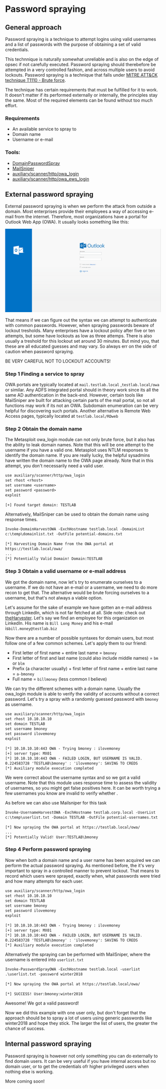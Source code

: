 # Password spraying

## General approach

Password spraying is a technique to attempt logins using valid usernames and a list of passwords with the purpose of obtaining a set of valid credentials.

This technnique is naturally somewhat unreliable and is also on the edge of opsec if not carefully executed. Password spraying should therebefore be attempted in a very controlled fashion, and across multiple users to avoid lockouts. Password spraying is a technique that falls under [MITRE ATT&CK technique T1110 - Brute force](https://attack.mitre.org/wiki/Technique/T1110).

The technique has certain requirements that must be fulfilled for it to work. It doesn't matter if its performed externally or internally, the principles stay the same. Most of the required elements can be found without too much effort.

### **Requirements**

* An available service to spray to
* Domain name
* Username or e-mail

### **Tools:**

* [DomainPasswordSpray](https://github.com/dafthack/DomainPasswordSpray)
* [MailSniper](https://github.com/dafthack/MailSniper)
* [auxiliary/scanner/http/owa\_login](https://www.rapid7.com/db/modules/auxiliary/scanner/http/owa_login)
* [auxiliary/scanner/http/owa\_ews\_login](https://www.rapid7.com/db/modules/auxiliary/scanner/http/owa_ews_login)

## External password spraying

External password spraying is when we perform the attack from outside a domain. Most enterprises provide their employees a way of accessing e-mail from the internet. Therefore, most organizations have a portal for Outlook Web App \(OWA\). It usually looks something like this:

![](../.gitbook/assets/image-29.png)

That means if we can figure out the syntax we can attempt to authenticate with common passwords. However, when spraying passwords beware of lockout tresholds. Many enterprises have a lockout policy after five or ten attempts, but some have lockouts as low as three attemps. There is also usually a treshold for this lockout set around 30 minutes. But mind you, that these are all educated guesses and may vary. So always err on the side of caution when password spraying.

BE VERY CAREFUL NOT TO LOCKOUT ACCOUNTS!

### **Step 1 Finding a service to spray**

OWA portals are typically located at `mail.testlab.local` ,`testlab.local/owa` or similar. Any ADFS integrated portal should in theory work since its all the same AD authentication in the back-end. However, certain tools like MailSniper are built for attacking certain parts of the mail portal, so not all functions may work if its not an OWA. Subdomain enumeration can be very helpful for discovering such portals. Another alternative is Remote Web Access pages, typically located at `testlab.local/RDweb`

### **Step 2 Obtain the domain name**

The Metasploit owa\_login module can not only brute force, but it also has the ability to leak domain names. Note that this will be one attempt to the username if you have a valid one. Metasploit uses NTLM responses to identify the domain name. If you are really lucky, the helpful sysadmins have written the domain name to the OWA page already. Note that in this attempt, you don't necessarily need a valid user.

```text
use auxiliary/scanner/http/owa_login
set rhost <rhost>
set username <username>
set password <password>
exploit

[+] Found target domain: TESTLAB
```

Alternatively, MailSniper can be used to obtain the domain name using response times.

```text
Invoke-DomainHarvestOWA -ExchHostname testlab.local -DomainList c:\temp\domainlist.txt -OutFile potential-domains.txt

[*] Harvesting Domain Name from the OWA portal at https://testlab.local/owa/
...
[*] Potentially Valid Domain! Domain:TESTLAB
```

### **Step 3 Obtain a valid username or e-mail address**

We got the domain name, now let's try to enumerate ourselves to a username. If we do not have an e-mail or a username, we need to do more recon to get that. The alternative would be brute forcing ourselves to a username, but that's not always a viable option.

Let's assume for the sake of example we have gotten an e-mail address through LinkedIn, which is not far fetched at all. Side note: check out [theHarvester](https://github.com/laramies/theHarvester). Let's say we find an employee for this organization on LinkedIn. His name is `Bill Long Money` and his e-mail is`bill.money@testlab.biz`

Now there are a number of possible syntaxes for domain users, but most follow one of a few common schemes. Let's apply them to our friend:

* First letter of first name + entire last name = `bmoney`  
* First letter of first and last name \(could also include middle names\) = `bm`  or  `blm`  
* Prefix \(a character usually\) + first letter of first name + entire last name =  `a-bmoney`  
* Full name = `billmoney` \(less common I believe\)

We can try the different schemes with a domain name. Usually the owa\_login module is able to verify the validity of accounts without a correct password. Let's try a spray with a randomly guessed password with `bmoney` as username.

```text
use auxiliary/scanner/http/owa_login
set rhost 10.10.10.10
set domain TESTLAB
set username bmoney
set password ilovemoney
exploit

[*] 10.10.10.10:443 OWA - Trying bmoney : ilovemoney
[+] server type: MX01
[*] 10.10.10.10:443 OWA - FAILED LOGIN, BUT USERNAME IS VALID. 0.224583728 'TESTLAB\bmoney' : 'ilovemoney': SAVING TO CREDS
[*] Auxiliary module execution completed
```

We were correct about the username syntax and so we got a valid username. Note that this module uses response time to assess the validity of usernames, so you might get false positives here. It can be worth trying a few usernames you know are invalid to verify whether .

As before we can also use Mailsniper for this task

```text
Invoke-UsernameHarvestOWA -ExchHostname testlab.corp.local -UserList c:\temp\userlist.txt -Domain TESTLAB -OutFile potential-usernames.txt

[*] Now spraying the OWA portal at https://testlab.local/owa/
...
[*] Potentially Valid! User:TESTLAB\bmoney
```

### Step 4 Perform password spraying

Now when both a domain name and a user name has been acquired we can perform the actual password spraying. As mentioned before, the it's very important to spray in a controlled manner to prevent lockout. That means to record which users were sprayed, exactly when, what passwords were tried and how many attempts for each user.

```text
use auxiliary/scanner/http/owa_login
set rhost 10.10.10.10
set domain TESTLAB
set username bmoney
set password ilovemoney
exploit

[*] 10.10.10.10:443 OWA - Trying bmoney : ilovemoney
[+] server type: MX01
[*] 10.10.10.10:443 OWA - FAILED LOGIN, BUT USERNAME IS VALID. 0.224583728 'TESTLAB\bmoney' : 'ilovemoney': SAVING TO CREDS
[*] Auxiliary module execution completed
```

Alternatively the spraying can be performed with MailSniper, where the username is entered into `userlist.txt`

```text
Invoke-PasswordSprayOWA -ExchHostname testlab.local -userlist .\userlist.txt -password winter2018

[*] Now spraying the OWA portal at https://testlab.local/owa/

[*] SUCCESS! User:bmoney:winter2018
```

Awesome! We got a valid password!

Now we did this example with one user only, but don't forget that the approach should be to spray a lot of users using generic passwords like winter2018 and hope they stick. The larger the list of users, the greater the chance of success.

## Internal password spraying

Password spraying is however not only something you can do externally to find domain users. It can be very useful if you have internal access but no domain user, or to get the credentials ofr higher privileged users when nothing else is working.

More coming soon!

